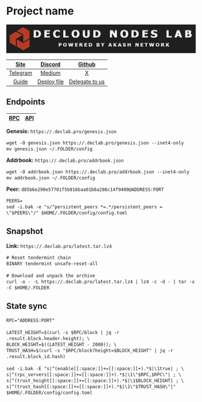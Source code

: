 # Project name

![](/assets/banner.png)

|[Site]()|[Discord]()|[Github]()|
|:--:|:--:|:--:|
|[Telegram]()|[Medium]()|[X]()|
|[Guide](https://services.declab.pro/guides)|[Deploy file]()|[Delegate to us]()|


## Endpoints

|[**RPC**](https://.declab.pro/rpc)|[**API**](https://.declab.pro)|
|:--:|:--:|

**Genesis:** ```https://.declab.pro/genesis.json```

```
wget -O genesis.json https://.declab.pro/genesis.json --inet4-only
mv genesis.json ~/.FOLDER/config
```

**Addrbook:** ```https://.declab.pro/addrbook.json```

```
wget -O addrbook.json https://.declab.pro/addrbook.json --inet4-only
mv addrbook.json ~/.FOLDER/config
```

**Peer:** ```d85b6e290e57701f5b816baa01b6a286c14f9400@ADDRESS:PORT```

```
PEERS=
sed -i.bak -e "s/^persistent_peers *=.*/persistent_peers = \"$PEERS\"/" $HOME/.FOLDER/config/config.toml
```

## Snapshot 

**Link:** ```https://.declab.pro/latest.tar.lz4```

```
# Reset tendermint chain
BINARY tendermint unsafe-reset-all

# Download and unpack the archive
curl -o - -L https://.declab.pro/latest.tar.lz4 | lz4 -c -d - | tar -x -C $HOME/.FOLDER
```

## State sync

```
RPC="ADDRESS:PORT"

LATEST_HEIGHT=$(curl -s $RPC/block | jq -r .result.block.header.height); \
BLOCK_HEIGHT=$((LATEST_HEIGHT - 2000)); \
TRUST_HASH=$(curl -s "$RPC/block?height=$BLOCK_HEIGHT" | jq -r .result.block_id.hash)

sed -i.bak -E "s|^(enable[[:space:]]+=[[:space:]]+).*$|\1true| ; \
s|^(rpc_servers[[:space:]]+=[[:space:]]+).*$|\1\"$RPC,$RPC\"| ; \
s|^(trust_height[[:space:]]+=[[:space:]]+).*$|\1$BLOCK_HEIGHT| ; \
s|^(trust_hash[[:space:]]+=[[:space:]]+).*$|\1\"$TRUST_HASH\"|" $HOME/.FOLDER/config/config.toml
```
